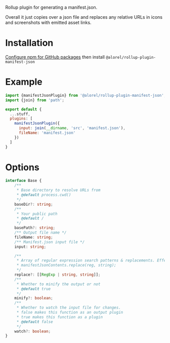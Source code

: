 Rollup plugin for generating a manifest.json.

Overall it just copies over a json file and replaces any relative
URLs in icons and screenshots with emitted asset links.

# Installation

[Configure npm for GitHub packages](https://help.github.com/en/packages/using-github-packages-with-your-projects-ecosystem/configuring-npm-for-use-with-github-packages)
then install `@alorel/rollup-plugin-manifest-json`

# Example

```javascript
import {manifestJsonPlugin} from '@alorel/rollup-plugin-manifest-json';
import {join} from 'path';

export default {
  ...stuff,
  plugins: [
    manifestJsonPlugin({
      input: join(__dirname, 'src', 'manifest.json'),
      fileName: 'manifest.json'
    })
  ]
}
```

# Options

```typescript
interface Base {
    /**
     * Base directory to resolve URLs from
     * @default process.cwd()
     */
    baseDir?: string;
    /**
     * Your public path
     * @default /
     */
    basePath?: string;
    /** Output file name */
    fileName: string;
    /** Manifest.json input file */
    input: string;

    /**
     * Array of regular expression search patterns & replacements. Effectively does
     * manifestJsonContents.replace(reg, string);
     */
    replace?: [[RegExp | string, string]];
    /**
     * Whether to minify the output or not
     * @default true
     */
    minify?: boolean;
    /**
     * Whether to watch the input file for changes.
     * false makes this function as an output plugin
     * true makes this function as a plugin
     * @default false
     */
    watch?: boolean;
}
```
